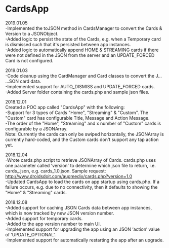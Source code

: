 # CardsApp
2019.01.05<br/>
-Implemented the toJSON method in CardsManager to convert the Cards & Version to a JSONObject.<br/>
-Added logic to persist the state of the Cards, e.g. when a Temporary card is dismissed such that it's persisted between app instances.<br/>
-Added logic to automatically append HOME & STREAMING cards if there were not defined in the JSON from the server and an UPDATE_FORCED Card is not configured.<br/>

2019.01.03<br/>
-Code cleanup using the CardManager and Card classes to convert the J… …SON card data.<br/>
-Implemented support for AUTO_DISMISS and UPDATE_FORCED cards.<br/>
-Added Server folder containing the cards.php and sample json files.<br/>

2018.12.01<br/>
Created a POC app called "CardsApp" with the following:<br/>
-Support for 3 types of Cards "Home", "Streaming" & "Custom". The "Custom" card has configurable Title, Message and Action Message.<br/>
-The order of the "Home", "Streaming" and x number of "Custom" cards is configurable by a JSONArray.<br/>
Note: Currently the cards can only be swiped horizontally, the JSONArray is currently hard-coded, and the Custom cards don't support any tap action yet.<br/>

2018.12.04<br/>
-Wrote cards.php script to retrieve JSONArray of Cards. cards.php uses one parameter called 'version' to determine which json file to return, i.e. cards_<version>.json, e.g. cards_1.0.json. Sample request: http://www.droidsdoit.com/augmedix/cards.php?version=1.0<br/>
-Updated CardsApp to load the cards on app startup using cards.php. If a failure occurs, e.g. due to no connectivity, then it defaults to showing the "Home" & "Streaming" cards.<br/>
  
2018.12.08<br/>
-Added support for caching JSON Cards data between app instances, which is now tracked by new JSON version number.<br/>
-Added support for temporary cards.<br/>
-Added to the app version number to main UI.<br/>
-Implemented support for upgrading the app using an JSON ‘action’ value of ‘UPDATE_OPTIONAL’.<br/>
-Implemented support for automatically restarting the app after an upgrade.<br/>
